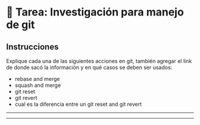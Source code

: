 
# 📝 Tarea: Investigación para manejo de git

## Instrucciones

Explique cada una de las siguientes acciones en git, también agregar el link de donde sacó la información y en qué casos se deben ser usados:
- rebase and merge
- squash and merge
- git reset
- git revert
- cual es la diferencia entre un git reset and git revert
---


---
